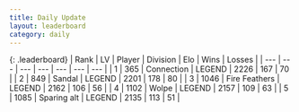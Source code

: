 ```yaml
---
title: Daily Update
layout: leaderboard
category: daily
---
```


{: .leaderboard}
| Rank | LV | Player | Division | Elo | Wins | Losses |
| --- | --- | --- | --- | --- | --- | --- |
| <span data-change="0">1</span> | 365 | <span title="ID: 539711">Connection</span> | LEGEND | <span data-change="-17">2226</span> | <span data-change="12">167</span> | <span data-change="5">70</span> |
| <span data-change="0">2</span> | 849 | <span title="ID: 315148">Sandal</span> | LEGEND | <span data-change="29">2201</span> | <span data-change="16">178</span> | <span data-change="4">80</span> |
| <span data-change="2">3</span> | 1046 | <span title="ID: 357425">Fire Feathers</span> | LEGEND | <span data-change="30">2162</span> | <span data-change="18">106</span> | <span data-change="7">56</span> |
| <span data-change="2">4</span> | 1102 | <span title="ID: 204953">Wolpe</span> | LEGEND | <span data-change="35">2157</span> | <span data-change="8">109</span> | <span data-change="2">63</span> |
| <span data-change="-1">5</span> | 1085 | <span title="ID: 203132">Sparing alt</span> | LEGEND | <span data-change="0">2135</span> | <span data-change="0">113</span> | <span data-change="0">51</span> |
